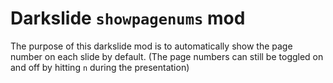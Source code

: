# Darkslide `showpagenums` mod

The purpose of this darkslide mod is to automatically show the page
number on each slide by default.  (The page numbers can still be
toggled on and off by hitting `n` during the presentation)
